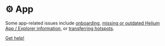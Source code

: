 # ⚙ App

Some app-related issues include [onboarding](onboarding.md), [missing or outdated Helium App / Explorer information](online-offline-status.md), or [transferring hotspots](hotspot-transfer.md).

[Get help!](broken-reference)
